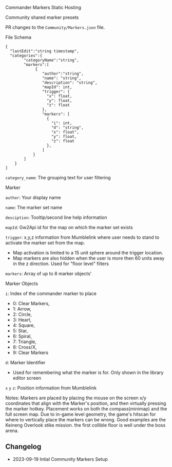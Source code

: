 Commander Markers Static Hosting

Community shared marker presets

PR changes to the `Community/Markers.json` file.

File Schema
```
{
  "lastEdit":"string timestamp",
  "categories":{
        "categoryName":"string",
        "markers":[
             {
                "author":"string",
                "name": "string",
                "description": "string", 
                "mapId": int,
                "trigger": {
                  "x": float,
                  "y": float,
                  "z": float
                },
                "markers": [
                  {
                    "i": int,
                    "d": "string",
                    "x": float",
                    "y": float,
                    "z": float
                  },
                ]
            }
        ]
    }
]
```
`category_name`: The grouping text for user filtering

Marker

`author`: Your display name

`name`: The marker set name

`desciption`: Tooltip/second line help information

`mapId`: Gw2Api id for the map on which the marker set exists

`trigger`: x,y,z information from Mumblelink where user needs to stand to activate the marker set from the map.
  * Map activation is limited to a 15 unit sphere around the trigger location. 
  * Map markers are also hidden when the user is more then 60 units away in the z direction. Used for "floor level" filters

`markers`: Array of up to 8 marker objects'

Marker Objects

`i`: Index of the commander marker to place
  - 0: Clear Markers,
  - 1: Arrow,
  - 2: Circle,
  - 3: Heart,
  - 4: Square,
  - 5: Star,
  - 6: Spiral,
  - 7: Triangle,
  - 8: Cross/X,
  - 9: Clear Markers

`d`: Marker Identifier
  - Used for remembering what the marker is for. Only shown in the library editor screen

`x` `y` `z`: Position information from Mumblelink



Notes:
Markers are placed by placing the mouse on the screen x/y coordinates that align with the Marker's position, and then virtually pressing the marker hotkey. Placement works on both the compass(minimap) and the full screen map.
Due to in-game level geometry, the game's hitscan for where to vertically place the markers can be wrong. Good examples are the Keineng Overlook stike mission. the first collible floor is well under the boss arena.









## Changelog



* 2023-09-19 Intial Community Markers Setup